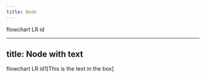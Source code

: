```yaml
---
title: Node
---
```

flowchart LR
    id

---
title: Node with text
---
flowchart LR
    id1[This is the text in the box]

